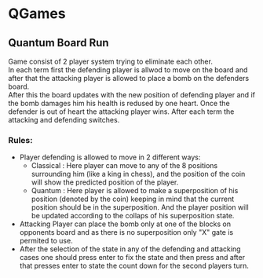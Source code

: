# QGames

## Quantum Board Run

Game consist of 2 player system trying to eliminate each other.  
In each term first the defending player is allwod to move on the board and after that the attacking player is allowed to place a bomb on the defenders board.  
After this the board updates with the new position of defending player and if the bomb damages him his health is redused by one heart. Once the defender is out of heart the attacking player wins.
After each term the attacking and defending switches.
### Rules:
+ Player defending is allowed to move in 2 different ways:
  - Classical : Here player can move to any of the 8 positions surrounding him (like a king in chess), and the position of the coin will show the predicted position of the player.
  - Quantum : Here player is allowed to make a superposition of his position (denoted by the coin) keeping in mind that the current position should be in the superposition. And       the player position will be updated according to the collaps of his superposition state.
+ Attacking Player can place the bomb only at one of the blocks on opponents board and as there is no superposition only "X" gate is permited to use.
+ After the selection of the state in any of the defending and attacking cases one should press enter to fix the state and then press and after that presses enter to state the count down for the second players turn.


